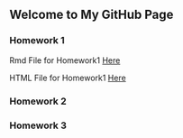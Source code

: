 ## Welcome to My GitHub Page


### Homework 1
Rmd File for Homework1 [Here](/HW1/Fatih1.Rmd)

HTML File for Homework1 [Here](/HW1/Fatih1.html)

### Homework 2

### Homework 3

